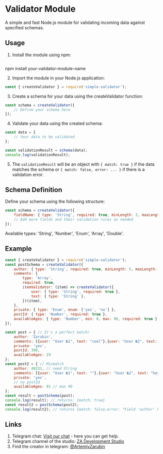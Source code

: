 # Validator Module
A simple and fast Node.js module for validating incoming data against specified schemas.

## Usage
1. Install the module using npm:
   ```bash
npm install your-validator-module-name

2. Import the module in your Node.js application:
```javascript
const { createValidator } = require('simple-validator');
```

3. Create a schema for your data using the createValidator function:
```javascript
const schema = createValidator({
    // Define your schema here
});
```

4. Validate your data using the created schema:
```javascript
const data = {
    // Your data to be validated
};

const validationResult = schema(data);
console.log(validationResult);
```

5. The `validationResult` will be an object with `{ match: true }` if the data matches the schema or `{ match: false, error: ... }` if there is a validation error.

## Schema Definition
Define your schema using the following structure:
```javascript
const schema = createValidator({
    fieldName: { type: 'String', required: true, minLength: 3, maxLength: 10 },
    // Add more fields and their validation rules as needed
});
```
Available types: 'String', 'Number', 'Enum', 'Array', 'Double'.

## Example
```javascript
const { createValidator } = require('simple-validator');
const postSchema = createValidator({
    author: { type: 'String', required: true, minLength: 5, maxLength: 24 },
    comments: {
        type: 'Array',
        required: true,
        itemValidator: (item) => createValidator({
            user: { type: 'String', required: true },
            text: { type: 'String' },
        })(item),
    },
    private: { type: 'Enum', enum: ['yes', 'no'] },
    postId: { type: 'Number', required: true },
    availableAges: { type: 'Number', min: 0, max: 90, required: true },
});

const post = { // It's a perfect match!
    author: 'Zarubin',
    comments: [{user: "User №1", text: "cool"},{user: "User №2", text: "hey"}],
    private: 'yes',
    postId: 390,
    availableAges: 29
};
const post2 = { // Mismatch
    author: 49231, // need String
    comments: [{user: "User №1", text: ""},{user: "User №2", text: "hey"}], // text can be null
    private: 'yes',
    // no postId
    availableAges: 91 // max 90
};
const result = postSchema(post);
console.log(result); // returns: {match: true}
const result2 = postSchema(post2);
console.log(result2); // returns {match: false,error: "Field 'author' has an invalid type. Expected a string."}
```

## Links
1. Telegram chat: [Visit our chat](https://t.me/zadevv) - here you can get help.
2. Telegram channel of the studio: [ZA Development Studio](t.me/za_it)
3. Find the creator in telegram: [@ArtemiyZarubin](https://t.me/ArtemiyZarubin)